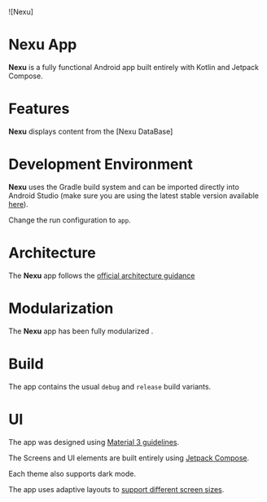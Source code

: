 ![Nexu]

Nexu App
==================

**Nexu** is a fully functional Android app built entirely with Kotlin and Jetpack Compose.

# Features

**Nexu** displays content from the
[Nexu DataBase]

# Development Environment

**Nexu** uses the Gradle build system and can be imported directly into Android Studio (make sure you are using the latest stable version available [here](https://developer.android.com/studio)). 

Change the run configuration to `app`.

# Architecture

The **Nexu** app follows the
[official architecture guidance](https://developer.android.com/topic/architecture)

# Modularization

The **Nexu** app has been fully modularized .

# Build

The app contains the usual `debug` and `release` build variants. 


# UI
The app was designed using [Material 3 guidelines](https://m3.material.io/).

The Screens and UI elements are built entirely using [Jetpack Compose](https://developer.android.com/jetpack/compose). 

Each theme also supports dark mode. 

The app uses adaptive layouts to
[support different screen sizes](https://developer.android.com/guide/topics/large-screens/support-different-screen-sizes).
